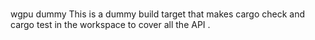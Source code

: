 #
wgpu
dummy
This
is
a
dummy
build
target
that
makes
cargo
check
and
cargo
test
in
the
workspace
to
cover
all
the
API
.
